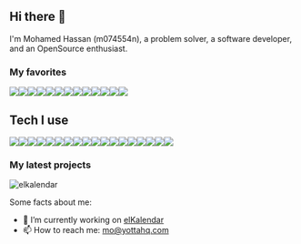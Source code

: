 
## Hi there 👋

I'm Mohamed Hassan (m074554n), a problem solver, a software developer, and an OpenSource enthusiast.

### My favorites

<div style="display: flex">
  <img src="https://skillicons.dev/icons?i=php" />
  <img src="https://skillicons.dev/icons?i=laravel" />
  <img src="https://skillicons.dev/icons?i=docker" />
  <img src="https://skillicons.dev/icons?i=react" />
  <img src="https://skillicons.dev/icons?i=vue" />
  <img src="https://skillicons.dev/icons?i=github" />
  <img src="https://skillicons.dev/icons?i=nestjs" />
  <img src="https://skillicons.dev/icons?i=prisma" />
  <img src="https://skillicons.dev/icons?i=sass" />
  <img src="https://skillicons.dev/icons?i=tailwind" />
  <img src="https://skillicons.dev/icons?i=typescript" />
  <img src="https://skillicons.dev/icons?i=phpstorm" />
  <img src="https://skillicons.dev/icons?i=mysql" />
</div>

## Tech I use

<div style="display: flex">
  <img src="https://skillicons.dev/icons?i=linux" />
  <img src="https://skillicons.dev/icons?i=apple" />
  <img src="https://skillicons.dev/icons?i=bash" />
  <img src="https://skillicons.dev/icons?i=html" />
  <img src="https://skillicons.dev/icons?i=css" />
  <img src="https://skillicons.dev/icons?i=js" />
  <img src="https://skillicons.dev/icons?i=express" />
  <img src="https://skillicons.dev/icons?i=python" />
  <img src="https://skillicons.dev/icons?i=dynamodb" />
  <img src="https://skillicons.dev/icons?i=nodejs" />
  <img src="https://skillicons.dev/icons?i=go" />
  <img src="https://skillicons.dev/icons?i=git" />
  <img src="https://skillicons.dev/icons?i=md" />
  <img src="https://skillicons.dev/icons?i=mongodb" />
  <img src="https://skillicons.dev/icons?i=nuxt" />
  <img src="https://skillicons.dev/icons?i=vite" />
  <img src="https://skillicons.dev/icons?i=aws" />
  <img src="https://skillicons.dev/icons?i=graphql" />
</div>

### My latest projects
![elkalendar](https://github-readme-stats.vercel.app/api/pin/?username=elkalendar&repo=elkalendar&show_owner=true&theme=tokyonight)

Some facts about me:

- 🔭 I’m currently working on [elKalendar](https://github.com/elkalendar/elkalendar)
- 📫 How to reach me: mo@yottahq.com
